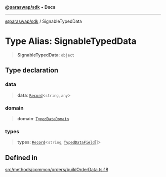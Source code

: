 [**@paraswap/sdk**](../README.md) • **Docs**

***

[@paraswap/sdk](../globals.md) / SignableTypedData

# Type Alias: SignableTypedData

> **SignableTypedData**: `object`

## Type declaration

### data

> **data**: [`Record`](../-internal-/type-aliases/Record.md)\<`string`, `any`\>

### domain

> **domain**: [`TypedDataDomain`](../-internal-/type-aliases/TypedDataDomain.md)

### types

> **types**: [`Record`](../-internal-/type-aliases/Record.md)\<`string`, [`TypedDataField`](../-internal-/type-aliases/TypedDataField.md)[]\>

## Defined in

[src/methods/common/orders/buildOrderData.ts:18](https://github.com/paraswap/paraswap-sdk/blob/master/src/methods/common/orders/buildOrderData.ts#L18)
